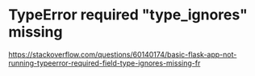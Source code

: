 # TypeError required "type_ignores" missing

https://stackoverflow.com/questions/60140174/basic-flask-app-not-running-typeerror-required-field-type-ignores-missing-fr

